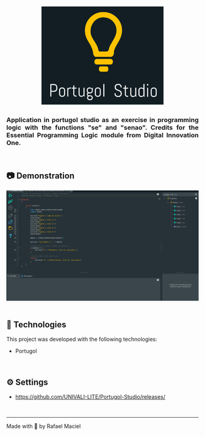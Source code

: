 <h1 align="center">
  <img alt="" title="to.do" src=".github/demostration_aplication.png" width="320px" />
</h1>

<h3 align="justify">
Application in portugol studio as an exercise in programming logic with the functions "se" and "senao". Credits for the Essential Programming Logic module from Digital Innovation One.
</h3>

<br>

## 📷 Demonstration

<div align="center" >
  <img src=".github/demostration_aplication.gif">
</div>

<br>

## 🚀 Technologies

This project was developed with the following technologies:

- Portugol

<br>

## ⚙ Settings
- https://github.com/UNIVALI-LITE/Portugol-Studio/releases/

<br>

---

Made with 💜 by Rafael Maciel
